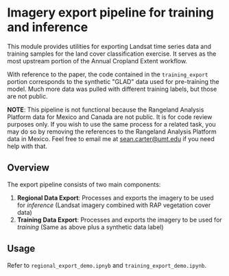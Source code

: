 # Imagery export pipeline for training and inference

This module provides utilities for exporting Landsat time series data and training samples for the land cover classification exercise. It serves as the most upstream portion of the Annual Cropland Extent workflow. 

With reference to the paper, the code contained in the `training_export` portion corresponds to the synthetic "GLAD" data used for pre-training the model. Much more data was pulled with different training labels, but those are not public.

**NOTE**: This pipeline is not functional because the Rangeland Analysis Platform data for Mexico and Canada are not public. It is for code review purposes only. If you wish to use the same process for a related task, you may do so by removing the references to the Rangeland Analysis Platform data in Mexico. Feel free to email me at sean.carter@umt.edu if you need help with that. 


## Overview

The export pipeline consists of two main components:

1. **Regional Data Export**: Processes and exports the imagery to be used for *inference* (Landsat imagery combined with RAP vegetation cover data)
2. **Training Data Export**: Processes and exports the imagery to be used for *training* (Same as above plus a synthetic data label) 


## Usage
 Refer to `regional_export_demo.ipnyb` and `training_export_demo.ipynb`. 
 
